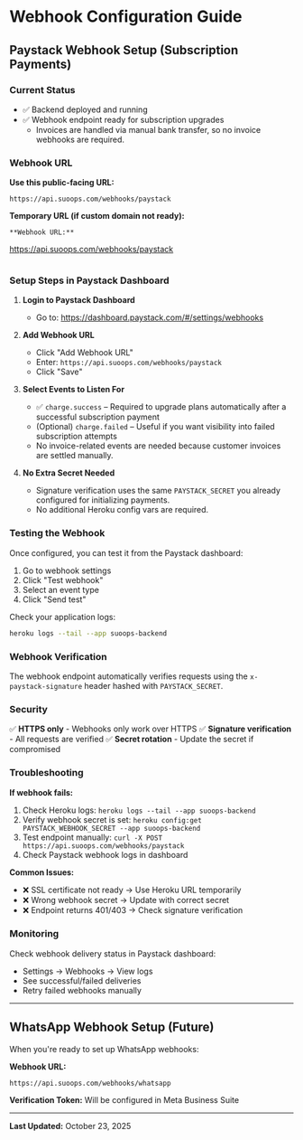 # Webhook Configuration Guide

## Paystack Webhook Setup (Subscription Payments)

### Current Status
- ✅ Backend deployed and running
- ✅ Webhook endpoint ready for subscription upgrades
   - Invoices are handled via manual bank transfer, so no invoice webhooks are required.

### Webhook URL

**Use this public-facing URL:**
```
https://api.suoops.com/webhooks/paystack
```

**Temporary URL (if custom domain not ready):**
```
**Webhook URL:**
```
https://api.suoops.com/webhooks/paystack
```
```

### Setup Steps in Paystack Dashboard

1. **Login to Paystack Dashboard**
   - Go to: https://dashboard.paystack.com/#/settings/webhooks

2. **Add Webhook URL**
   - Click "Add Webhook URL"
   - Enter: `https://api.suoops.com/webhooks/paystack`
   - Click "Save"

3. **Select Events to Listen For**
   - ✅ `charge.success` – Required to upgrade plans automatically after a successful subscription payment
   - (Optional) `charge.failed` – Useful if you want visibility into failed subscription attempts
   - No invoice-related events are needed because customer invoices are settled manually.

4. **No Extra Secret Needed**
   - Signature verification uses the same `PAYSTACK_SECRET` you already configured for initializing payments.
   - No additional Heroku config vars are required.

### Testing the Webhook

Once configured, you can test it from the Paystack dashboard:
1. Go to webhook settings
2. Click "Test webhook"
3. Select an event type
4. Click "Send test"

Check your application logs:
```bash
heroku logs --tail --app suoops-backend
```

### Webhook Verification

The webhook endpoint automatically verifies requests using the `x-paystack-signature` header hashed with `PAYSTACK_SECRET`.

### Security

✅ **HTTPS only** - Webhooks only work over HTTPS
✅ **Signature verification** - All requests are verified
✅ **Secret rotation** - Update the secret if compromised

### Troubleshooting

**If webhook fails:**
1. Check Heroku logs: `heroku logs --tail --app suoops-backend`
2. Verify webhook secret is set: `heroku config:get PAYSTACK_WEBHOOK_SECRET --app suoops-backend`
3. Test endpoint manually: `curl -X POST https://api.suoops.com/webhooks/paystack`
4. Check Paystack webhook logs in dashboard

**Common Issues:**
- ❌ SSL certificate not ready → Use Heroku URL temporarily
- ❌ Wrong webhook secret → Update with correct secret
- ❌ Endpoint returns 401/403 → Check signature verification

### Monitoring

Check webhook delivery status in Paystack dashboard:
- Settings → Webhooks → View logs
- See successful/failed deliveries
- Retry failed webhooks manually

---

## WhatsApp Webhook Setup (Future)

When you're ready to set up WhatsApp webhooks:

**Webhook URL:**
```
https://api.suoops.com/webhooks/whatsapp
```

**Verification Token:** Will be configured in Meta Business Suite

---

**Last Updated:** October 23, 2025
